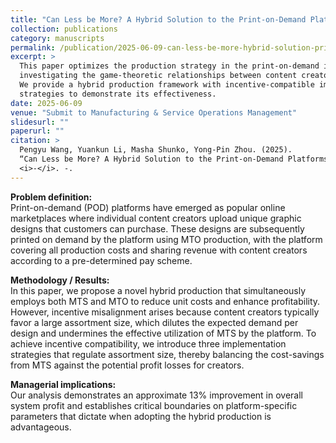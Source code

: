 ```yaml
---
title: "Can Less be More? A Hybrid Solution to the Print-on-Demand Platforms"
collection: publications
category: manuscripts
permalink: /publication/2025-06-09-can-less-be-more-hybrid-solution-print-on-demand
excerpt: >
  This paper optimizes the production strategy in the print-on-demand industry,
  investigating the game-theoretic relationships between content creators and platforms.
  We provide a hybrid production framework with incentive-compatible implementation
  strategies to demonstrate its effectiveness.
date: 2025-06-09
venue: "Submit to Manufacturing & Service Operations Management"
slidesurl: ""
paperurl: ""
citation: >
  Pengyu Wang, Yuankun Li, Masha Shunko, Yong-Pin Zhou. (2025).
  “Can Less be More? A Hybrid Solution to the Print-on-Demand Platforms.”
  <i>-</i>. -.
---
```


**Problem definition:**  
Print-on-demand (POD) platforms have emerged as popular online marketplaces where individual content creators upload unique graphic designs that customers can purchase. These designs are subsequently printed on demand by the platform using MTO production, with the platform covering all production costs and sharing revenue with content creators according to a pre-determined pay scheme.

**Methodology / Results:**  
In this paper, we propose a novel hybrid production that simultaneously employs both MTS and MTO to reduce unit costs and enhance profitability. However, incentive misalignment arises because content creators typically favor a large assortment size, which dilutes the expected demand per design and undermines the effective utilization of MTS by the platform. To achieve incentive compatibility, we introduce three implementation strategies that regulate assortment size, thereby balancing the cost-savings from MTS against the potential profit losses for creators.

**Managerial implications:**  
Our analysis demonstrates an approximate 13% improvement in overall system profit and establishes critical boundaries on platform-specific parameters that dictate when adopting the hybrid production is advantageous.
